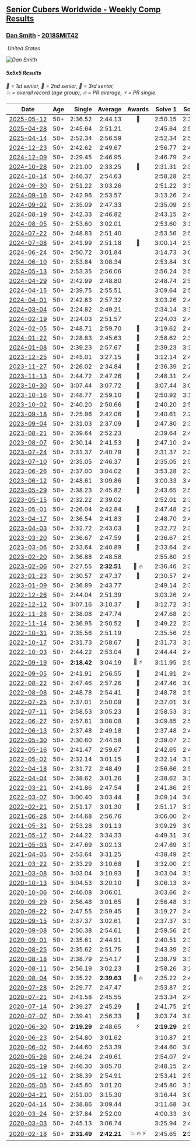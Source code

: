 <style>table {white-space: nowrap;}</style>
<link rel="stylesheet" type="text/css" href="/scw-comp/css/flags.css" />

## [Senior Cubers Worldwide - Weekly Comp Results](/scw-comp/results/)
### [Dan Smith](README.md) - [2018SMIT42](https://www.worldcubeassociation.org/persons/2018SMIT42?event=555)

<i class="flag flag-US" />&nbsp;United States

![Dan Smith](1678150280.jpg)

#### 5x5x5 Results

<span style="white-space: nowrap;">🥇 = 1st senior</span>, <span style="white-space: nowrap;">🥈 = 2nd senior</span>, <span style="white-space: nowrap;">🥉 = 3rd senior</span>, <span style="white-space: nowrap;">💥 = overall record (age group)</span>, <span style="white-space: nowrap;">🔥 = PR average</span>, <span style="white-space: nowrap;">⚡ = PR single</span>.

| Date | Age | Single | Average | Awards | Solve 1 | Solve 2 | Solve 3 | Solve 4 | Solve 5 | Video |
| :--: | :--: | --: | --: | :--: | --: | --: | --: | --: | --: | :-- |
| [2025-05-12](../../results/2025-05-12/555.md) | 50+ | 2:36.52 | 2:44.13 | 🥉 | 2:50.15 | 2:36.52 | 2:45.72 | DNS | DNS | [Desktop](https://www.facebook.com/events/1048583683851881/permalink/1058018232908426) / [Mobile](https://m.facebook.com/events/1048583683851881?view=permalink&id=1058018232908426) |
| [2025-04-28](../../results/2025-04-28/555.md) | 50+ | 2:45.64 | 2:51.21 |  | 2:45.64 | 2:50.68 | 2:57.31 | DNS | DNS | [Desktop](https://www.facebook.com/events/1377117046816998/permalink/1385128266015876) / [Mobile](https://m.facebook.com/events/1377117046816998?view=permalink&id=1385128266015876) |
| [2025-04-14](../../results/2025-04-14/555.md) | 50+ | 2:52.34 | 2:56.59 |  | 2:52.34 | 2:57.20 | 3:00.22 | DNS | DNS | [Desktop](https://www.facebook.com/events/557740544015249/permalink/568546122934691) / [Mobile](https://m.facebook.com/events/557740544015249?view=permalink&id=568546122934691) |
| [2024-12-23](../../results/2024-12-23/555.md) | 50+ | 2:42.62 | 2:49.67 |  | 2:56.77 | 2:49.63 | 2:42.62 | DNS | DNS | [Desktop](https://www.facebook.com/events/611146718114819/permalink/620054630557361) / [Mobile](https://m.facebook.com/events/611146718114819?view=permalink&id=620054630557361) |
| [2024-12-09](../../results/2024-12-09/555.md) | 50+ | 2:29.45 | 2:46.95 |  | 2:46.79 | 2:45.81 | 2:29.45 | 2:51.90 | 2:48.26 | [Desktop](https://www.facebook.com/events/568276315811932/permalink/586154067357490) / [Mobile](https://m.facebook.com/events/568276315811932?view=permalink&id=586154067357490) |
| [2024-10-28](../../results/2024-10-28/555.md) | 50+ | 2:21.00 | 2:33.25 | 🥉 | 2:31.31 | 2:35.73 | 2:21.00 | 2:44.54 | 2:32.72 | [Desktop](https://www.facebook.com/events/1343692439829519/permalink/1348343609364402) / [Mobile](https://m.facebook.com/events/1343692439829519?view=permalink&id=1348343609364402) |
| [2024-10-14](../../results/2024-10-14/555.md) | 50+ | 2:46.37 | 2:54.63 |  | 2:58.28 | 2:59.25 | 2:46.37 | DNS | DNS | [Desktop](https://www.facebook.com/events/1556569994978787/permalink/1566376487331471) / [Mobile](https://m.facebook.com/events/1556569994978787?view=permalink&id=1566376487331471) |
| [2024-09-30](../../results/2024-09-30/555.md) | 50+ | 2:51.22 | 3:03.26 |  | 2:51.22 | 3:14.56 | 3:03.99 | DNS | DNS | [Desktop](https://www.facebook.com/events/1448319499191380/permalink/1454316791924984) / [Mobile](https://m.facebook.com/events/1448319499191380?view=permalink&id=1454316791924984) |
| [2024-09-16](../../results/2024-09-16/555.md) | 50+ | 2:42.96 | 2:53.57 |  | 3:13.26 | 2:44.48 | 2:42.96 | DNS | DNS | [Desktop](https://www.facebook.com/events/1169142974162460/permalink/1178187336591357) / [Mobile](https://m.facebook.com/events/1169142974162460?view=permalink&id=1178187336591357) |
| [2024-09-02](../../results/2024-09-02/555.md) | 50+ | 2:35.09 | 2:47.33 |  | 2:35.09 | 2:56.80 | 2:50.10 | DNS | DNS | [Desktop](https://www.facebook.com/events/496466003310019/permalink/504690312487588) / [Mobile](https://m.facebook.com/events/496466003310019?view=permalink&id=504690312487588) |
| [2024-08-19](../../results/2024-08-19/555.md) | 50+ | 2:42.33 | 2:46.82 |  | 2:43.15 | 2:42.33 | 2:54.97 | DNS | DNS | [Desktop](https://www.facebook.com/events/969856414942868/permalink/976841350911041) / [Mobile](https://m.facebook.com/events/969856414942868?view=permalink&id=976841350911041) |
| [2024-08-05](../../results/2024-08-05/555.md) | 50+ | 2:53.60 | 3:02.01 |  | 2:53.60 | 3:13.31 | 2:59.13 | DNS | DNS | [Desktop](https://www.facebook.com/events/843031524469348/permalink/848289867276847) / [Mobile](https://m.facebook.com/events/843031524469348?view=permalink&id=848289867276847) |
| [2024-07-22](../../results/2024-07-22/555.md) | 50+ | 2:48.83 | 2:51.40 |  | 2:53.56 | 2:51.81 | 2:48.83 | DNS | DNS | [Desktop](https://www.facebook.com/events/785148847162745/permalink/794150219595941) / [Mobile](https://m.facebook.com/events/785148847162745?view=permalink&id=794150219595941) |
| [2024-07-08](../../results/2024-07-08/555.md) | 50+ | 2:41.99 | 2:51.18 | 🥉 | 3:00.14 | 2:51.41 | 2:41.99 | DNS | DNS | [Desktop](https://www.facebook.com/events/1154223792452847/permalink/1157110498830843) / [Mobile](https://m.facebook.com/events/1154223792452847?view=permalink&id=1157110498830843) |
| [2024-06-24](../../results/2024-06-24/555.md) | 50+ | 2:50.72 | 3:01.84 |  | 3:14.73 | 3:00.06 | 2:50.72 | DNS | DNS | [Desktop](https://www.facebook.com/events/500485402410682/permalink/503337578792131) / [Mobile](https://m.facebook.com/events/500485402410682?view=permalink&id=503337578792131) |
| [2024-06-10](../../results/2024-06-10/555.md) | 50+ | 2:53.84 | 3:08.34 |  | 2:53.84 | 3:07.35 | 3:23.82 | DNS | DNS | [Desktop](https://www.facebook.com/events/804039971828225/permalink/812022597696629) / [Mobile](https://m.facebook.com/events/804039971828225?view=permalink&id=812022597696629) |
| [2024-05-13](../../results/2024-05-13/555.md) | 50+ | 2:53.35 | 2:56.06 |  | 2:56.24 | 2:53.35 | 2:58.58 | DNS | DNS | [Desktop](https://www.facebook.com/events/849366597233542/permalink/858704482966420) / [Mobile](https://m.facebook.com/events/849366597233542?view=permalink&id=858704482966420) |
| [2024-04-29](../../results/2024-04-29/555.md) | 50+ | 2:42.99 | 2:48.80 |  | 2:48.74 | 2:54.68 | 2:42.99 | DNS | DNS | [Desktop](https://www.facebook.com/events/457727373442774/permalink/465438906004954) / [Mobile](https://m.facebook.com/events/457727373442774?view=permalink&id=465438906004954) |
| [2024-04-15](../../results/2024-04-15/555.md) | 50+ | 2:39.75 | 2:55.51 |  | 3:09.64 | 2:57.13 | 2:39.75 | DNS | DNS | [Desktop](https://www.facebook.com/events/824973009507415/permalink/830524685618914) / [Mobile](https://m.facebook.com/events/824973009507415?view=permalink&id=830524685618914) |
| [2024-04-01](../../results/2024-04-01/555.md) | 50+ | 2:42.63 | 2:57.32 |  | 3:03.26 | 2:42.63 | 3:06.08 | DNS | DNS | [Desktop](https://www.facebook.com/events/3767623586842150/permalink/3775022439435598) / [Mobile](https://m.facebook.com/events/3767623586842150?view=permalink&id=3775022439435598) |
| [2024-03-04](../../results/2024-03-04/555.md) | 50+ | 2:24.82 | 2:49.21 |  | 2:34.14 | 3:13.85 | 2:24.82 | 2:50.42 | 3:03.06 | [Desktop](https://www.facebook.com/events/3564311457163699/permalink/3570189859909192) / [Mobile](https://m.facebook.com/events/3564311457163699?view=permalink&id=3570189859909192) |
| [2024-02-19](../../results/2024-02-19/555.md) | 50+ | 2:24.03 | 2:51.57 |  | 2:24.03 | 2:46.73 | 2:54.18 | 2:53.79 | 3:12.40 | [Desktop](https://www.facebook.com/events/937364477878870/permalink/942484604033524) / [Mobile](https://m.facebook.com/events/937364477878870?view=permalink&id=942484604033524) |
| [2024-02-05](../../results/2024-02-05/555.md) | 50+ | 2:48.71 | 2:59.70 | 🥉 | 3:19.62 | 2:48.71 | 2:50.78 | DNS | DNS | [Desktop](https://www.facebook.com/events/402593568902224/permalink/409694991525415) / [Mobile](https://m.facebook.com/events/402593568902224?view=permalink&id=409694991525415) |
| [2024-01-22](../../results/2024-01-22/555.md) | 50+ | 2:28.83 | 2:45.63 | 🥈 | 2:58.62 | 2:39.23 | 2:28.83 | 2:39.04 | 3:14.22 | [Desktop](https://www.facebook.com/events/395750252948744/permalink/402142975642805) / [Mobile](https://m.facebook.com/events/395750252948744?view=permalink&id=402142975642805) |
| [2024-01-08](../../results/2024-01-08/555.md) | 50+ | 2:39.23 | 2:57.67 | 🥉 | 2:39.23 | 3:15.08 | 2:58.71 | DNS | DNS | [Desktop](https://www.facebook.com/events/1414013359524928/permalink/1421093085483622) / [Mobile](https://m.facebook.com/events/1414013359524928?view=permalink&id=1421093085483622) |
| [2023-12-25](../../results/2023-12-25/555.md) | 50+ | 2:45.01 | 3:27.15 | 🥉 | 3:12.14 | 2:45.01 | 4:24.29 | DNS | DNS | [Desktop](https://www.facebook.com/events/349610014457902/permalink/357210253697878) / [Mobile](https://m.facebook.com/events/349610014457902?view=permalink&id=357210253697878) |
| [2023-11-27](../../results/2023-11-27/555.md) | 50+ | 2:26.02 | 2:34.84 | 🥉 | 2:36.39 | 2:26.02 | 2:50.80 | 2:29.43 | 2:38.69 | [Desktop](https://www.facebook.com/events/305565215720258/permalink/312956658314447) / [Mobile](https://m.facebook.com/events/305565215720258?view=permalink&id=312956658314447) |
| [2023-11-13](../../results/2023-11-13/555.md) | 50+ | 2:44.72 | 2:47.26 | 🥉 | 2:48.31 | 2:44.72 | 2:48.76 | DNS | DNS | [Desktop](https://www.facebook.com/events/1374628593479428/permalink/1381685192773768) / [Mobile](https://m.facebook.com/events/1374628593479428?view=permalink&id=1381685192773768) |
| [2023-10-30](../../results/2023-10-30/555.md) | 50+ | 3:07.44 | 3:07.72 | 🥉 | 3:07.44 | 3:07.87 | 3:07.85 | DNS | DNS | [Desktop](https://www.facebook.com/events/366558396032988/permalink/371896422165852) / [Mobile](https://m.facebook.com/events/366558396032988?view=permalink&id=371896422165852) |
| [2023-10-16](../../results/2023-10-16/555.md) | 50+ | 2:48.77 | 2:59.10 | 🥉 | 2:50.92 | 3:17.62 | 2:48.77 | DNS | DNS | [Desktop](https://www.facebook.com/events/754076313399498/permalink/763230035817459) / [Mobile](https://m.facebook.com/events/754076313399498?view=permalink&id=763230035817459) |
| [2023-10-02](../../results/2023-10-02/555.md) | 50+ | 2:40.20 | 2:50.66 | 🥈 | 2:40.20 | 2:59.42 | 2:52.36 | DNS | DNS | [Desktop](https://www.facebook.com/events/370105888672980/permalink/375964941420408) / [Mobile](https://m.facebook.com/events/370105888672980?view=permalink&id=375964941420408) |
| [2023-09-18](../../results/2023-09-18/555.md) | 50+ | 2:25.96 | 2:42.06 | 🥈 | 2:40.61 | 2:25.96 | 2:33.97 | 2:52.81 | 2:51.59 | [Desktop](https://www.facebook.com/events/3507561106126011/permalink/3516624338553021) / [Mobile](https://m.facebook.com/events/3507561106126011?view=permalink&id=3516624338553021) |
| [2023-09-04](../../results/2023-09-04/555.md) | 50+ | 2:31.03 | 2:37.09 | 🥈 | 2:47.80 | 2:32.45 | 2:31.03 | DNS | DNS | [Desktop](https://www.facebook.com/events/2764998176984627/permalink/2775202502630861) / [Mobile](https://m.facebook.com/events/2764998176984627?view=permalink&id=2775202502630861) |
| [2023-08-21](../../results/2023-08-21/555.md) | 50+ | 2:39.64 | 2:52.23 |  | 2:39.64 | 2:49.44 | 3:07.62 | DNS | DNS | [Desktop](https://www.facebook.com/events/605466225085334/permalink/612055457759744) / [Mobile](https://m.facebook.com/events/605466225085334?view=permalink&id=612055457759744) |
| [2023-08-07](../../results/2023-08-07/555.md) | 50+ | 2:30.14 | 2:41.53 | 🥉 | 2:47.10 | 2:47.36 | 2:30.14 | DNS | DNS | [Desktop](https://www.facebook.com/events/310216218066087/permalink/317069317380777) / [Mobile](https://m.facebook.com/events/310216218066087?view=permalink&id=317069317380777) |
| [2023-07-24](../../results/2023-07-24/555.md) | 50+ | 2:31.37 | 2:40.79 | 🥈 | 2:31.37 | 2:36.66 | 2:54.34 | DNS | DNS | [Desktop](https://www.facebook.com/events/3448294872104342/permalink/3453961424871020) / [Mobile](https://m.facebook.com/events/3448294872104342?view=permalink&id=3453961424871020) |
| [2023-07-10](../../results/2023-07-10/555.md) | 50+ | 2:35.05 | 2:46.37 | 🥈 | 2:35.05 | 2:59.40 | 2:44.65 | DNS | DNS | [Desktop](https://www.facebook.com/events/972057793917824/permalink/976816636775273) / [Mobile](https://m.facebook.com/events/972057793917824?view=permalink&id=976816636775273) |
| [2023-06-26](../../results/2023-06-26/555.md) | 50+ | 2:37.00 | 3:04.02 | 🥉 | 3:53.28 | 2:37.00 | 2:41.78 | DNS | DNS | [Desktop](https://www.facebook.com/events/205496442461873/permalink/215490131462504) / [Mobile](https://m.facebook.com/events/205496442461873?view=permalink&id=215490131462504) |
| [2023-06-12](../../results/2023-06-12/555.md) | 50+ | 2:48.61 | 3:09.86 | 🥉 | 3:00.33 | 3:40.64 | 2:48.61 | DNS | DNS | [Desktop](https://www.facebook.com/events/575948201291091/permalink/582970313922213) / [Mobile](https://m.facebook.com/events/575948201291091?view=permalink&id=582970313922213) |
| [2023-05-29](../../results/2023-05-29/555.md) | 50+ | 2:38.23 | 2:45.82 | 🥉 | 2:43.65 | 2:55.59 | 2:38.23 | DNS | DNS | [Desktop](https://www.facebook.com/events/769039921377061/permalink/776839933930393) / [Mobile](https://m.facebook.com/events/769039921377061?view=permalink&id=776839933930393) |
| [2023-05-15](../../results/2023-05-15/555.md) | 50+ | 2:32.22 | 2:39.02 |  | 2:52.01 | 2:32.22 | 2:32.84 | DNS | DNS | [Desktop](https://www.facebook.com/events/201773726045437/permalink/209196615303148) / [Mobile](https://m.facebook.com/events/201773726045437?view=permalink&id=209196615303148) |
| [2023-05-01](../../results/2023-05-01/555.md) | 50+ | 2:26.04 | 2:42.84 | 🥈 | 2:47.48 | 2:26.04 | 2:39.54 | 2:41.50 | 3:06.16 | [Desktop](https://www.facebook.com/events/1554845911676556/permalink/1563133680847779) / [Mobile](https://m.facebook.com/events/1554845911676556?view=permalink&id=1563133680847779) |
| [2023-04-17](../../results/2023-04-17/555.md) | 50+ | 2:36.54 | 2:41.83 | 🥉 | 2:48.70 | 2:40.26 | 2:36.54 | DNS | DNS | [Desktop](https://www.facebook.com/events/175752445390498/permalink/180348038264272) / [Mobile](https://m.facebook.com/events/175752445390498?view=permalink&id=180348038264272) |
| [2023-04-03](../../results/2023-04-03/555.md) | 50+ | 2:32.72 | 2:43.03 | 🥈 | 2:32.72 | 2:33.10 | 3:03.28 | DNS | DNS | [Desktop](https://www.facebook.com/events/1352032565369803/permalink/1357911091448617) / [Mobile](https://m.facebook.com/events/1352032565369803?view=permalink&id=1357911091448617) |
| [2023-03-20](../../results/2023-03-20/555.md) | 50+ | 2:36.67 | 2:47.59 | 🥈 | 2:36.67 | 2:52.41 | 2:53.69 | DNS | DNS | [Desktop](https://www.facebook.com/events/1616007312171296/permalink/1629971497441544) / [Mobile](https://m.facebook.com/events/1616007312171296?view=permalink&id=1629971497441544) |
| [2023-03-06](../../results/2023-03-06/555.md) | 50+ | 2:33.64 | 2:40.89 | 🥉 | 2:33.64 | 2:44.64 | 2:44.39 | DNS | DNS | [Desktop](https://www.facebook.com/events/1616007312171296/permalink/1620186478420046) / [Mobile](https://m.facebook.com/events/1616007312171296?view=permalink&id=1620186478420046) |
| [2023-02-20](../../results/2023-02-20/555.md) | 50+ | 2:36.88 | 2:48.58 |  | 2:55.80 | 2:53.07 | 2:36.88 | DNS | DNS | [Desktop](https://www.facebook.com/events/751205503064846/permalink/756687675849962) / [Mobile](https://m.facebook.com/events/751205503064846?view=permalink&id=756687675849962) |
| [2023-02-06](../../results/2023-02-06/555.md) | 50+ | 2:27.55 | **2:32.51** | 🥈 🔥 | 2:36.46 | 2:32.76 | 2:28.31 | 2:37.73 | 2:27.55 | [Desktop](https://www.facebook.com/events/1884353481903829/permalink/1892350724437438) / [Mobile](https://m.facebook.com/events/1884353481903829?view=permalink&id=1892350724437438) |
| [2023-01-23](../../results/2023-01-23/555.md) | 50+ | 2:30.57 | 2:47.37 | 🥉 | 2:30.57 | 2:45.90 | 3:05.64 | DNS | DNS | [Desktop](https://www.facebook.com/events/509798861140910/permalink/517714917015971) / [Mobile](https://m.facebook.com/events/509798861140910?view=permalink&id=517714917015971) |
| [2023-01-09](../../results/2023-01-09/555.md) | 50+ | 2:36.89 | 2:43.77 |  | 2:49.14 | 2:36.89 | 2:45.29 | DNS | DNS | [Desktop](https://www.facebook.com/events/1531132474062600/permalink/1536035993572248) / [Mobile](https://m.facebook.com/events/1531132474062600?view=permalink&id=1536035993572248) |
| [2022-12-26](../../results/2022-12-26/555.md) | 50+ | 2:44.04 | 2:51.39 |  | 3:03.26 | 2:44.04 | 2:46.87 | DNS | DNS | [Desktop](https://www.facebook.com/events/699260168471197/permalink/707864974277383) / [Mobile](https://m.facebook.com/events/699260168471197?view=permalink&id=707864974277383) |
| [2022-12-12](../../results/2022-12-12/555.md) | 50+ | 3:07.16 | 3:10.37 | 🥉 | 3:12.72 | 3:11.23 | 3:07.16 | DNS | DNS | [Desktop](https://www.facebook.com/events/1208453943094393/permalink/1228478711091916) / [Mobile](https://m.facebook.com/events/1208453943094393?view=permalink&id=1228478711091916) |
| [2022-11-28](../../results/2022-11-28/555.md) | 50+ | 2:38.08 | 2:47.74 |  | 2:47.68 | 2:38.08 | 2:57.45 | DNS | DNS | [Desktop](https://www.facebook.com/events/1208453943094393/permalink/1218051435467977) / [Mobile](https://m.facebook.com/events/1208453943094393?view=permalink&id=1218051435467977) |
| [2022-11-14](../../results/2022-11-14/555.md) | 50+ | 2:36.95 | 2:50.52 | 🥉 | 2:49.22 | 2:36.95 | 3:05.38 | DNS | DNS | [Desktop](https://www.facebook.com/events/823524585526773/permalink/832430587969506) / [Mobile](https://m.facebook.com/events/823524585526773?view=permalink&id=832430587969506) |
| [2022-10-31](../../results/2022-10-31/555.md) | 50+ | 2:35.56 | 2:51.19 |  | 2:35.56 | 2:51.28 | 3:06.72 | DNS | DNS | [Desktop](https://www.facebook.com/events/635474734791505/permalink/638925521113093) / [Mobile](https://m.facebook.com/events/635474734791505?view=permalink&id=638925521113093) |
| [2022-10-17](../../results/2022-10-17/555.md) | 50+ | 2:31.73 | 2:58.67 | 🥉 | 2:31.73 | 3:16.58 | 3:07.71 | DNS | DNS | [Desktop](https://www.facebook.com/events/815539682815599/permalink/834878977548336) / [Mobile](https://m.facebook.com/events/815539682815599?view=permalink&id=834878977548336) |
| [2022-10-03](../../results/2022-10-03/555.md) | 50+ | 2:44.22 | 2:53.04 | 🥉 | 2:44.44 | 2:44.22 | 3:10.45 | DNS | DNS | [Desktop](https://www.facebook.com/events/815539682815599/permalink/825765445126356) / [Mobile](https://m.facebook.com/events/815539682815599?view=permalink&id=825765445126356) |
| [2022-09-19](../../results/2022-09-19/555.md) | 50+ | **2:18.42** | 3:04.19 | 🥉 ⚡ | 3:11.95 | 2:51.22 | **2:18.42** | 3:11.95 | 3:09.40 | [Desktop](https://www.facebook.com/events/450657513693488/permalink/455553443203895) / [Mobile](https://m.facebook.com/events/450657513693488?view=permalink&id=455553443203895) |
| [2022-09-05](../../results/2022-09-05/555.md) | 50+ | 2:41.91 | 2:56.55 | 🥉 | 2:41.91 | 2:48.97 | 3:18.76 | DNS | DNS | [Desktop](https://www.facebook.com/events/448393960648054/permalink/449911077163009) / [Mobile](https://m.facebook.com/events/448393960648054?view=permalink&id=449911077163009) |
| [2022-08-22](../../results/2022-08-22/555.md) | 50+ | 2:47.46 | 2:57.26 | 🥉 | 2:47.46 | 3:01.52 | 3:02.80 | DNS | DNS | [Desktop](https://www.facebook.com/events/542579854309231/permalink/549844846916065) / [Mobile](https://m.facebook.com/events/542579854309231?view=permalink&id=549844846916065) |
| [2022-08-08](../../results/2022-08-08/555.md) | 50+ | 2:48.78 | 2:54.41 | 🥈 | 2:48.78 | 2:56.76 | 2:57.68 | DNS | DNS | [Desktop](https://www.facebook.com/events/619445529768906/permalink/621720946208031) / [Mobile](https://m.facebook.com/events/619445529768906?view=permalink&id=621720946208031) |
| [2022-07-25](../../results/2022-07-25/555.md) | 50+ | 2:37.01 | 2:50.09 | 🥇 | 2:37.01 | 3:08.26 | 2:45.00 | DNS | DNS | [Desktop](https://www.facebook.com/events/1016110945736319/permalink/1023285925018821) / [Mobile](https://m.facebook.com/events/1016110945736319?view=permalink&id=1023285925018821) |
| [2022-07-11](../../results/2022-07-11/555.md) | 50+ | 2:58.53 | 3:05.23 | 🥈 | 2:58.53 | 3:10.15 | 3:07.00 | DNS | DNS | [Desktop](https://www.facebook.com/events/443186990742814/permalink/451543449907168) / [Mobile](https://m.facebook.com/events/443186990742814?view=permalink&id=451543449907168) |
| [2022-06-27](../../results/2022-06-27/555.md) | 50+ | 2:57.81 | 3:08.08 | 🥈 | 3:09.85 | 2:57.81 | 3:16.58 | DNS | DNS | [Desktop](https://www.facebook.com/events/605852520957703/permalink/614842013392087) / [Mobile](https://m.facebook.com/events/605852520957703?view=permalink&id=614842013392087) |
| [2022-06-13](../../results/2022-06-13/555.md) | 50+ | 2:37.48 | 2:49.18 | 🥇 | 2:37.48 | 2:46.27 | 3:03.79 | DNS | DNS | [Desktop](https://www.facebook.com/events/515728940298305/permalink/523488992855633) / [Mobile](https://m.facebook.com/events/515728940298305?view=permalink&id=523488992855633) |
| [2022-05-30](../../results/2022-05-30/555.md) | 50+ | 2:30.60 | 2:44.58 | 🥇 | 2:39.07 | 2:30.60 | 3:04.07 | DNS | DNS | [Desktop](https://www.facebook.com/events/1031249797503298/permalink/1039094140052197) / [Mobile](https://m.facebook.com/events/1031249797503298?view=permalink&id=1039094140052197) |
| [2022-05-16](../../results/2022-05-16/555.md) | 50+ | 2:41.47 | 2:59.67 | 🥇 | 2:42.65 | 2:41.47 | 3:34.89 | DNS | DNS | [Desktop](https://www.facebook.com/events/335240368547011/permalink/343608807710167) / [Mobile](https://m.facebook.com/events/335240368547011?view=permalink&id=343608807710167) |
| [2022-05-02](../../results/2022-05-02/555.md) | 50+ | 2:32.14 | 3:01.15 | 🥈 | 2:32.14 | 3:14.76 | 3:16.54 | DNS | DNS | [Desktop](https://www.facebook.com/events/766988371376362/permalink/775643900510809) / [Mobile](https://m.facebook.com/events/766988371376362?view=permalink&id=775643900510809) |
| [2022-04-18](../../results/2022-04-18/555.md) | 50+ | 2:31.72 | 2:48.49 | 🥈 | 2:56.66 | 2:57.10 | 2:31.72 | DNS | DNS | [Desktop](https://www.facebook.com/events/651121915952604/permalink/655290792202383) / [Mobile](https://m.facebook.com/events/651121915952604?view=permalink&id=655290792202383) |
| [2022-04-04](../../results/2022-04-04/555.md) | 50+ | 2:38.62 | 3:01.26 | 🥈 | 2:38.62 | 3:11.45 | 3:13.70 | DNS | DNS | [Desktop](https://www.facebook.com/events/405703218032158/permalink/413862643882882) / [Mobile](https://m.facebook.com/events/405703218032158?view=permalink&id=413862643882882) |
| [2022-03-21](../../results/2022-03-21/555.md) | 50+ | 2:41.86 | 2:47.54 | 🥈 | 2:41.86 | 2:57.31 | 2:43.44 | DNS | DNS | [Desktop](https://www.facebook.com/events/498666361787423/permalink/507492717571454) / [Mobile](https://m.facebook.com/events/498666361787423?view=permalink&id=507492717571454) |
| [2022-03-07](../../results/2022-03-07/555.md) | 50+ | 3:00.40 | 3:03.44 | 🥉 | 3:09.14 | 3:00.40 | 3:00.77 | DNS | DNS | [Desktop](https://www.facebook.com/events/535512814493645/permalink/543237943721132) / [Mobile](https://m.facebook.com/events/535512814493645?view=permalink&id=543237943721132) |
| [2022-02-21](../../results/2022-02-21/555.md) | 50+ | 2:51.17 | 3:01.30 | 🥈 | 2:51.17 | 3:10.95 | 3:01.79 | DNS | DNS | [Desktop](https://www.facebook.com/events/627504321814800/permalink/635472544351311) / [Mobile](https://m.facebook.com/events/627504321814800?view=permalink&id=635472544351311) |
| [2021-06-28](../../results/2021-06-28/555.md) | 50+ | 2:44.68 | 2:56.76 |  | 3:06.00 | 2:44.68 | 2:59.59 | DNS | DNS | [Desktop](https://www.facebook.com/events/248738199926629/permalink/256337192500063) / [Mobile](https://m.facebook.com/events/248738199926629?view=permalink&id=256337192500063) |
| [2021-05-31](../../results/2021-05-31/555.md) | 50+ | 2:53.28 | 3:01.13 |  | 3:09.29 | 3:00.82 | 2:53.28 | DNS | DNS | [Desktop](https://www.facebook.com/events/1677723082618127/permalink/1687769031613532) / [Mobile](https://m.facebook.com/events/1677723082618127?view=permalink&id=1687769031613532) |
| [2021-05-17](../../results/2021-05-17/555.md) | 50+ | 2:44.22 | 3:34.33 |  | 4:49.31 | 3:09.45 | 2:44.22 | DNS | DNS | [Desktop](https://www.facebook.com/events/373354890741855/permalink/380463840030960) / [Mobile](https://m.facebook.com/events/373354890741855?view=permalink&id=380463840030960) |
| [2021-05-03](../../results/2021-05-03/555.md) | 50+ | 2:47.69 | 3:02.13 |  | 2:47.69 | 3:17.60 | 3:01.10 | DNS | DNS | [Desktop](https://www.facebook.com/events/158701836186375/permalink/167195022003723) / [Mobile](https://m.facebook.com/events/158701836186375?view=permalink&id=167195022003723) |
| [2021-04-05](../../results/2021-04-05/555.md) | 50+ | 2:53.64 | 3:31.25 |  | 4:38.49 | 2:53.64 | 3:01.62 | DNS | DNS | [Desktop](https://www.facebook.com/events/2619499895016321/permalink/2628752457424398) / [Mobile](https://m.facebook.com/events/2619499895016321?view=permalink&id=2628752457424398) |
| [2021-03-22](../../results/2021-03-22/555.md) | 50+ | 2:33.29 | 3:10.68 | 🥉 | 3:32.00 | 2:33.29 | 3:26.74 | DNS | DNS | [Desktop](https://www.facebook.com/events/2537500386546221/permalink/2547157865580473) / [Mobile](https://m.facebook.com/events/2537500386546221?view=permalink&id=2547157865580473) |
| [2021-03-08](../../results/2021-03-08/555.md) | 50+ | 3:03.04 | 3:10.93 | 🥈 | 3:03.04 | 3:13.79 | 3:15.96 | DNS | DNS | [Desktop](https://www.facebook.com/events/161142189072151/permalink/167603105092726) / [Mobile](https://m.facebook.com/events/161142189072151?view=permalink&id=167603105092726) |
| [2020-10-13](../../results/2020-10-13/555.md) | 50+ | 3:04.53 | 3:20.10 | 🥉 | 3:06.13 | 3:49.64 | 3:04.53 | DNS | DNS | [Desktop](https://www.facebook.com/events/746942356162446/permalink/751733412350007) / [Mobile](https://m.facebook.com/events/746942356162446?view=permalink&id=751733412350007) |
| [2020-10-06](../../results/2020-10-06/555.md) | 50+ | 2:46.08 | 3:06.01 |  | 3:03.66 | 2:46.08 | 3:28.29 | DNS | DNS | [Desktop](https://www.facebook.com/events/427181104911253/permalink/437238780572152) / [Mobile](https://m.facebook.com/events/427181104911253?view=permalink&id=437238780572152) |
| [2020-09-29](../../results/2020-09-29/555.md) | 50+ | 2:56.48 | 3:01.65 | 🥉 | 2:56.48 | 3:10.17 | 2:58.29 | DNS | DNS | [Desktop](https://www.facebook.com/events/427181104911253/permalink/431743861121644) / [Mobile](https://m.facebook.com/events/427181104911253?view=permalink&id=431743861121644) |
| [2020-09-22](../../results/2020-09-22/555.md) | 50+ | 2:47.55 | 2:59.45 | 🥉 | 3:19.27 | 2:47.55 | 2:51.54 | DNS | DNS | [Desktop](https://www.facebook.com/events/342541897161786/permalink/346735893409053) / [Mobile](https://m.facebook.com/events/342541897161786?view=permalink&id=346735893409053) |
| [2020-09-15](../../results/2020-09-15/555.md) | 50+ | 2:37.37 | 3:02.61 | 🥉 | 2:37.37 | 3:19.41 | 3:11.04 | DNS | DNS | [Desktop](https://www.facebook.com/events/655903882008117/permalink/661765348088637) / [Mobile](https://m.facebook.com/events/655903882008117?view=permalink&id=661765348088637) |
| [2020-09-08](../../results/2020-09-08/555.md) | 50+ | 2:50.38 | 2:54.61 | 🥉 | 2:59.56 | 2:53.90 | 2:50.38 | DNS | DNS | [Desktop](https://www.facebook.com/events/655903882008117/permalink/656010341997471) / [Mobile](https://m.facebook.com/events/655903882008117?view=permalink&id=656010341997471) |
| [2020-09-01](../../results/2020-09-01/555.md) | 50+ | 2:35.61 | 2:44.91 | 🥇 | 2:40.51 | 2:35.61 | 2:58.61 | DNS | DNS | [Desktop](https://www.facebook.com/events/987180995036806/permalink/992470331174539) / [Mobile](https://m.facebook.com/events/987180995036806?view=permalink&id=992470331174539) |
| [2020-08-25](../../results/2020-08-25/555.md) | 50+ | 2:35.62 | 2:51.75 | 🥉 | 2:43.39 | 2:35.62 | 3:16.24 | DNS | DNS | [Desktop](https://www.facebook.com/events/375269430142971/permalink/379899466346634) / [Mobile](https://m.facebook.com/events/375269430142971?view=permalink&id=379899466346634) |
| [2020-08-18](../../results/2020-08-18/555.md) | 50+ | 2:38.79 | 2:54.17 | 🥈 | 2:38.79 | 3:10.96 | 2:52.75 | DNS | DNS | [Desktop](https://www.facebook.com/events/3231806576868309/permalink/3252007768181523) / [Mobile](https://m.facebook.com/events/3231806576868309?view=permalink&id=3252007768181523) |
| [2020-08-11](../../results/2020-08-11/555.md) | 50+ | 2:56.19 | 3:02.23 | 🥈 | 2:58.26 | 3:12.23 | 2:56.19 | DNS | DNS | [Desktop](https://www.facebook.com/events/1112228215845470/permalink/1117137262021232) / [Mobile](https://m.facebook.com/events/1112228215845470?view=permalink&id=1117137262021232) |
| [2020-08-04](../../results/2020-08-04/555.md) | 50+ | 2:35.22 | **2:39.63** | 🥉 🔥 | 2:35.22 | 2:43.35 | 2:40.31 | DNS | DNS | [Desktop](https://www.facebook.com/events/770016233779888/permalink/775225113259000) / [Mobile](https://m.facebook.com/events/770016233779888?view=permalink&id=775225113259000) |
| [2020-07-28](../../results/2020-07-28/555.md) | 50+ | 2:29.77 | 2:47.47 |  | 2:53.87 | 2:29.77 | 2:55.87 | 2:41.78 | 2:46.75 | [Desktop](https://www.facebook.com/events/299658408049797/permalink/304803070868664) / [Mobile](https://m.facebook.com/events/299658408049797?view=permalink&id=304803070868664) |
| [2020-07-21](../../results/2020-07-21/555.md) | 50+ | 2:41.58 | 2:45.55 |  | 2:53.34 | 2:41.58 | 2:41.73 | DNS | DNS | [Desktop](https://www.facebook.com/events/3081159145282455/permalink/3097459720319064) / [Mobile](https://m.facebook.com/events/3081159145282455?view=permalink&id=3097459720319064) |
| [2020-07-14](../../results/2020-07-14/555.md) | 50+ | 2:39.27 | 2:45.29 | 🥉 | 2:41.75 | 2:54.84 | 2:39.27 | DNS | DNS | [Desktop](https://www.facebook.com/events/2729568740635198/permalink/2734110893514316) / [Mobile](https://m.facebook.com/events/2729568740635198?view=permalink&id=2734110893514316) |
| [2020-07-07](../../results/2020-07-07/555.md) | 50+ | 2:39.41 | 2:56.33 | 🥉 | 3:03.74 | 3:05.85 | 2:39.41 | DNS | DNS | [Desktop](https://www.facebook.com/events/307625317040136/permalink/311930559942945) / [Mobile](https://m.facebook.com/events/307625317040136?view=permalink&id=311930559942945) |
| [2020-06-30](../../results/2020-06-30/555.md) | 50+ | **2:19.29** | 2:48.65 | ⚡ | **2:19.29** | 2:53.42 | 2:40.69 | 2:51.84 | 3:06.68 | [Desktop](https://www.facebook.com/events/284746466306313/permalink/289286089185684) / [Mobile](https://m.facebook.com/events/284746466306313?view=permalink&id=289286089185684) |
| [2020-06-23](../../results/2020-06-23/555.md) | 50+ | 2:54.80 | 3:01.62 |  | 3:10.87 | 2:59.20 | 2:54.80 | DNS | DNS | [Desktop](https://www.facebook.com/events/268636114456043/permalink/281908189795502) / [Mobile](https://m.facebook.com/events/268636114456043?view=permalink&id=281908189795502) |
| [2020-06-02](../../results/2020-06-02/555.md) | 50+ | 2:44.60 | 2:53.39 |  | 2:44.60 | 3:03.43 | 2:52.14 | DNS | DNS | [Desktop](https://www.facebook.com/events/573401076937046/permalink/578239283119892) / [Mobile](https://m.facebook.com/events/573401076937046?view=permalink&id=578239283119892) |
| [2020-05-26](../../results/2020-05-26/555.md) | 50+ | 2:46.24 | 2:49.61 |  | 2:54.07 | 2:48.51 | 2:46.24 | DNS | DNS | [Desktop](https://www.facebook.com/events/637852836799991/permalink/641464449772163) / [Mobile](https://m.facebook.com/events/637852836799991?view=permalink&id=641464449772163) |
| [2020-05-19](../../results/2020-05-19/555.md) | 50+ | 2:46.30 | 3:05.70 |  | 2:48.15 | 2:46.30 | 3:42.66 | DNS | DNS | [Desktop](https://www.facebook.com/events/201300894172579/permalink/204240630545272) / [Mobile](https://m.facebook.com/events/201300894172579?view=permalink&id=204240630545272) |
| [2020-05-12](../../results/2020-05-12/555.md) | 50+ | 2:38.39 | 2:54.91 |  | 2:53.41 | 2:58.54 | 2:38.39 | 3:14.16 | 2:52.77 | [Desktop](https://www.facebook.com/events/276138643524223/permalink/279812426490178) / [Mobile](https://m.facebook.com/events/276138643524223?view=permalink&id=279812426490178) |
| [2020-05-05](../../results/2020-05-05/555.md) | 50+ | 2:45.80 | 3:01.20 |  | 2:45.80 | 3:16.25 | 2:59.07 | 2:54.89 | 3:09.65 | [Desktop](https://www.facebook.com/events/557526585195168/permalink/562154278065732) / [Mobile](https://m.facebook.com/events/557526585195168?view=permalink&id=562154278065732) |
| [2020-04-21](../../results/2020-04-21/555.md) | 50+ | 2:51.00 | 3:15.30 |  | 3:16.44 | 3:01.60 | 3:27.87 | 3:46.32 | 2:51.00 | [Desktop](https://www.facebook.com/events/538096063773916/permalink/542816846635171) / [Mobile](https://m.facebook.com/events/538096063773916?view=permalink&id=542816846635171) |
| [2020-04-14](../../results/2020-04-14/555.md) | 50+ | 2:38.86 | 3:09.44 |  | 3:11.68 | 3:07.92 | 3:24.15 | 3:08.73 | 2:38.86 | [Desktop](https://www.facebook.com/events/1400953806773430/permalink/1405783112957166) / [Mobile](https://m.facebook.com/events/1400953806773430?view=permalink&id=1405783112957166) |
| [2020-03-24](../../results/2020-03-24/555.md) | 50+ | 2:37.84 | 2:52.00 |  | 4:00.33 | 3:09.17 | 2:37.84 | 2:41.11 | 2:45.72 | [Desktop](https://www.facebook.com/events/5078365835514885/permalink/5104818136202988) / [Mobile](https://m.facebook.com/events/5078365835514885?view=permalink&id=5104818136202988) |
| [2020-03-03](../../results/2020-03-03/555.md) | 50+ | 2:45.13 | 3:06.74 |  | 3:25.94 | 2:45.13 | 3:09.16 | DNS | DNS | [Desktop](https://www.facebook.com/events/2637344919882558/permalink/2642874512662932) / [Mobile](https://m.facebook.com/events/2637344919882558?view=permalink&id=2642874512662932) |
| [2020-02-18](../../results/2020-02-18/555.md) | 50+ | **2:31.49** | **2:42.21** | 💥 🔥 ⚡ | 2:45.65 | **2:31.49** | 2:49.49 | DNS | DNS | [Desktop](https://www.facebook.com/events/538921670053895/permalink/539390146673714) / [Mobile](https://m.facebook.com/events/538921670053895?view=permalink&id=539390146673714) |


<!-- Global site tag (gtag.js) - Google Analytics -->
<script async src="https://www.googletagmanager.com/gtag/js?id=UA-86348435-3"></script>
<script>window.dataLayer = window.dataLayer || []; function gtag() {dataLayer.push(arguments);} gtag('js', new Date()); gtag('config', 'UA-86348435-3');</script>
